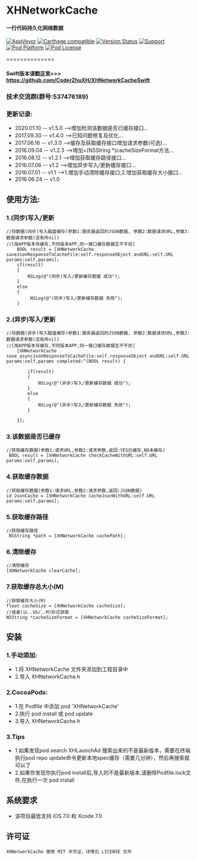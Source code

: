 # XHNetworkCache
#### 一行代码持久化网络数据<br>

[![AppVeyor](https://img.shields.io/appveyor/ci/gruntjs/grunt.svg?maxAge=2592000)](https://github.com/CoderZhuXH/XHNetworkCache)
[![Carthage compatible](https://img.shields.io/badge/Carthage-compatible-4BC51D.svg?style=flat)](https://github.com/CoderZhuXH/XHNetworkCache)
[![Version Status](https://img.shields.io/cocoapods/v/XHNetworkCache.svg?style=flat)](http://cocoadocs.org/docsets/XHNetworkCache)
[![Support](https://img.shields.io/badge/support-iOS%207%2B-brightgreen.svg)](https://github.com/CoderZhuXH/XHNetworkCache)
[![Pod Platform](https://img.shields.io/cocoapods/p/XHNetworkCache.svg?style=flat)](http://cocoadocs.org/docsets/XHNetworkCache)
[![Pod License](https://img.shields.io/cocoapods/l/XHNetworkCache.svg?style=flat)](https://github.com/CoderZhuXH/XHNetworkCache/blob/master/LICENSE)

==============

#### Swift版本请戳这里>>> https://github.com/CoderZhuXH/XHNetworkCacheSwift

### 技术交流群(群号:537476189)


### 更新记录:

*   2020.01.10 -- v1.5.0 -->增加检测该数据是否已缓存接口...
*   2017.09.30 -- v1.4.0 -->已知问题修复及优化...
*	2017.06.16 -- v1.3.0 -->缓存及获取缓存接口增加请求参数(可选)...
*	2016.09.04 -- v1.2.3 -->增加+(NSString *)cacheSizeFormat方法...
*	2016.08.12 -- v1.2.1 -->增加获取缓存路径接口...<br>
*	2016.07.06 -- v1.2   -->增加异步写入/更新缓存接口...<br>
*	2016.07.01 -- v1.1   -->1.增加手动清除缓存接口;2.增加获取缓存大小接口...<br>
*	2016.06.24 -- v1.0

## 使用方法:
### 1.(同步)写入/更新
```objc
//将数据(同步)写入磁盘缓存(参数1:服务器返回的JSON数据, 参数2:数据请求URL,参数3:数据请求参数(没有传nil)
//[按APP版本号缓存,不同版本APP,同一接口缓存数据互不干扰]
    BOOL result = [XHNetworkCache saveJsonResponseToCacheFile:self.responseObject andURL:self.URL params:self.params];
    if(result)
    {
        NSLog(@"(同步)写入/更新缓存数据 成功");
    }
    else
    {
         NSLog(@"(同步)写入/更新缓存数据 失败");
    }

```
### 2.(异步)写入/更新
```objc
//将数据(异步)写入磁盘缓存(参数1:服务器返回的JSON数据, 参数2:数据请求URL,参数3:数据请求参数(没有传nil)
//[按APP版本号缓存,不同版本APP,同一接口缓存数据互不干扰]
    [XHNetworkCache save_asyncJsonResponseToCacheFile:self.responseObject andURL:self.URL params:self.params completed:^(BOOL result) {
        
        if(result)
        {
            NSLog(@"(异步)写入/更新缓存数据 成功");
        }
        else
        {
            NSLog(@"(异步)写入/更新缓存数据 失败");
        }
        
    }];

```

### 3.该数据是否已缓存
```objc
//获取缓存数据(参数1:请求URL,参数2:请求参数,返回:YES已缓存,NO未缓存)
 BOOL result = [XHNetworkCache checkCacheWithURL:self.URL params:self.params];

```

### 4.获取缓存数据
```objc
//获取缓存数据(参数1:请求URL,参数2:请求参数,返回:JSON数据)
id JsonCache = [XHNetworkCache cacheJsonWithURL:self.URL params:self.params];

```
### 5.获取缓存路径
```objc
//获取缓存路径
 NSString *path = [XHNetworkCache cachePath];

```
### 6.清除缓存
```objc
//清除缓存
[XHNetworkCache clearCache];

```

### 7.获取缓存总大小(M)
```objc
//获取缓存大小(M)
float cacheSize = [XHNetworkCache cacheSize];
//或者(以..kb/..M)形式获取
NSString *cacheSizeFormat = [XHNetworkCache cacheSizeFormat];
```
##  安装
### 1.手动添加:<br>
*   1.将 XHNetworkCache 文件夹添加到工程目录中<br>
*   2.导入 XHNetworkCache.h

### 2.CocoaPods:<br>
*   1.在 Podfile 中添加 pod 'XHNetworkCache'<br>
*   2.执行 pod install 或 pod update<br>
*   3.导入 XHNetworkCache.h

### 3.Tips
*   1.如果发现pod search XHLaunchAd 搜索出来的不是最新版本，需要在终端执行pod repo update命令更新本地spec缓存（需要几分钟），然后再搜索就可以了
*   2.如果你发现你执行pod install后,导入的不是最新版本,请删除Podfile.lock文件,在执行一次 pod install

##  系统要求
*   该项目最低支持 iOS 7.0 和 Xcode 7.0

##  许可证
    XHNetworkCache 使用 MIT 许可证，详情见 LICENSE 文件